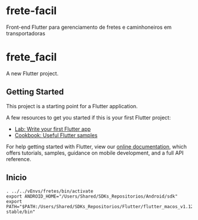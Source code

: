 # frete-facil
Front-end Flutter para gerenciamento de fretes e caminhoneiros em transportadoras

# frete_facil

A new Flutter project.

## Getting Started

This project is a starting point for a Flutter application.

A few resources to get you started if this is your first Flutter project:

- [Lab: Write your first Flutter app](https://flutter.dev/docs/get-started/codelab)
- [Cookbook: Useful Flutter samples](https://flutter.dev/docs/cookbook)

For help getting started with Flutter, view our
[online documentation](https://flutter.dev/docs), which offers tutorials,
samples, guidance on mobile development, and a full API reference.

## Inicio
    . ../../vEnvs/fretes/bin/activate
    export ANDROID_HOME="/Users/Shared/SDKs_Repositorios/Android/sdk"
    export PATH="$PATH:/Users/Shared/SDKs_Repositorios/Flutter/flutter_macos_v1.12.13+hotfix.5-stable/bin"